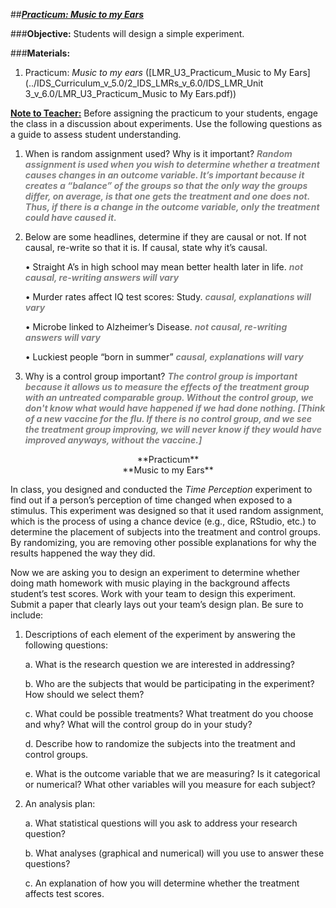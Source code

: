 ##***<u>Practicum: Music to my Ears</u>***

###**Objective:** 
Students will design a simple experiment.

###**Materials:**
1. Practicum: *Music to my ears* ([LMR_U3_Practicum_Music to My Ears](../IDS_Curriculum_v_5.0/2_IDS_LMRs_v_6.0/IDS_LMR_Unit 3_v_6.0/LMR_U3_Practicum_Music to My Ears.pdf))

**<u>Note to Teacher:</u>** Before assigning the practicum to your students, engage the class in a discussion
about experiments. Use the following questions as a guide to assess student understanding.

1. When is random assignment used? Why is it important? <span style="color:grey">***Random assignment is used when
you wish to determine whether a treatment causes changes in an outcome variable. It’s
important because it creates a “balance” of the groups so that the only way the groups
differ, on average, is that one gets the treatment and one does not. Thus, if there is a
change in the outcome variable, only the treatment could have caused it.***</span>

2. Below are some headlines, determine if they are causal or not. If not causal, re-write so that it is.
If causal, state why it’s causal.

    • Straight A’s in high school may mean better health later in life. <span style="color:grey">***not causal, re-writing
    answers will vary***</span>

    • Murder rates affect IQ test scores: Study. <span style="color:grey">***causal, explanations will vary***</span>

    • Microbe linked to Alzheimer’s Disease. <span style="color:grey">***not causal, re-writing answers will vary***</span>

    • Luckiest people “born in summer” <span style="color:grey">***causal, explanations will vary***</span>

3. Why is a control group important? <span style="color:grey">***The control group is important because it allows us to
measure the effects of the treatment group with an untreated comparable group. Without
the control group, we don't know what would have happened if we had done nothing.
[Think of a new vaccine for the flu. If there is no control group, and we see the treatment
group improving, we will never know if they would have improved anyways, without the
vaccine.]***</span>

<center>**Practicum**</center>

<center>**Music to my Ears**</center>

In class, you designed and conducted the *Time Perception* experiment to find out if a person’s perception
of time changed when exposed to a stimulus. This experiment was designed so that it used random
assignment, which is the process of using a chance device (e.g., dice, RStudio, etc.) to determine the
placement of subjects into the treatment and control groups. By randomizing, you are removing other
possible explanations for why the results happened the way they did.

Now we are asking you to design an experiment to determine whether doing math homework with music
playing in the background affects student’s test scores. Work with your team to design this experiment.
Submit a paper that clearly lays out your team’s design plan. Be sure to include:

1. Descriptions of each element of the experiment by answering the following questions:

    a. What is the research question we are interested in addressing?

    b. Who are the subjects that would be participating in the experiment? How should we
    select them?

    c. What could be possible treatments? What treatment do you choose and why? What will
    the control group do in your study?

    d. Describe how to randomize the subjects into the treatment and control groups.

    e. What is the outcome variable that we are measuring? Is it categorical or numerical? What
    other variables will you measure for each subject?

2. An analysis plan:

    a. What statistical questions will you ask to address your research question?

    b. What analyses (graphical and numerical) will you use to answer these questions?

    c. An explanation of how you will determine whether the treatment affects test scores.